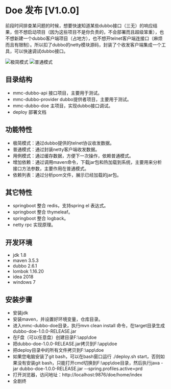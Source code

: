# Doe 发布 [V1.0.0]


前段时间排查某问题的时候，想要快速知道某些dubbo接口（三无）的响应结果，但不想启动项目（因为这些项目不是你负责的，不会部署而且超级笨重），也不想新建一个dubbo客户端项目（占地方），也不想开telnet客户端连接口（麻烦而且有限制）。所以扣了dubbo的netty模块源码，封装了个收发客户端集成一个工具，可以快速调试dubbo接口。

![极简模式](https://github.com/VIPJoey/doe/blob/master/deploy/easy.png)
![普通模式](https://github.com/VIPJoey/doe/blob/master/deploy/normal.png)


## 目录结构

-   mmc-dubbo-api 接口项目，主要用于测试。
-   mmc-dubbo-provider dubbo提供者项目，主要用于测试。
-   mmc-dubbo-doe 主项目，实现dubbo接口调试。
-   deploy 部署文档


## 功能特性

-   极简模式：通过dubbo提供的telnet协议收发数据。
-   普通模式：通过封装netty客户端收发数据。
-   用例模式：通过缓存数据，方便下一次操作，依赖普通模式。
-   增加依赖：通过调用maven命令，下载jar包和热加载到系统，主要用来分析接口方法参数，主要作用在普通模式。
-   依赖列表：通过分析pom文件，展示已经加载的jar包。


## 其它特性

-   springboot 整合 redis，支持spring el 表达式。
-   springboot 整合 thymeleaf。
-   springboot 整合 logback。
-   netty rpc 实现原理。

## 开发环境

-   jdk 1.8
-   maven 3.5.3
-   dubbo 2.6.1
-   lombok 1.16.20
-   idea 2018
-   windows 7

## 安装步骤

-   安装jdk
-   安装maven，并设置好环境变量，仓库目录。
-   进入mmc-dubbo-doe目录，执行mvn clean install 命令，在target目录生成dubbo-doe-1.0.0-RELEASE.jar
-   在F盘（可以任意盘）创建目录F:\app\doe
-   把dubbo-doe-1.0.0-RELEASE.jar拷贝到F:\app\doe
-   把deploy目录中的所有文件拷贝到F:\app\doe
-   如果您电脑安装了git bash，可以在bash窗口运行 ./deploy.sh start，否则如果没有安装git bash，只能打开cmd切换到F:\app\doe目录，然后执行java -jar dubbo-doe-1.0.0-RELEASE.jar --spring.profiles.active=prd
-   打开浏览器，访问地址：http://localhost:9876/doe/home/index
-   全剧终
